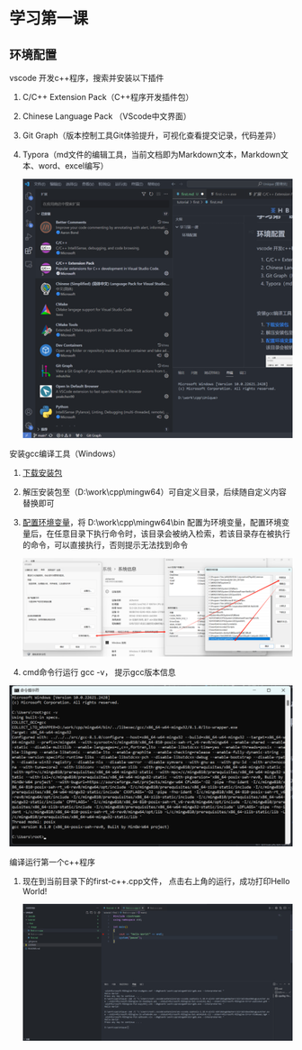 # 学习第一课

## 环境配置

vscode 开发c++程序，搜索并安装以下插件

1. C/C++ Extension Pack（C++程序开发插件包）
2. Chinese Language Pack （VScode中文界面）
3. Git Graph（版本控制工具Git体验提升，可视化查看提交记录，代码差异）
4. Typora（md文件的编辑工具，当前文档即为Markdown文本，Markdown文本、word、excel编写）

   ![1700125541168](image/first/1700125541168.png)


安装gcc编译工具（Windows）

1. [下载安装包](https://sourceforge.net/projects/mingw-w64/files/Toolchains%20targetting%20Win64/Personal%20Builds/mingw-builds/8.1.0/threads-posix/seh/x86_64-8.1.0-release-posix-seh-rt_v6-rev0.7z)
2. 解压安装包至（D:\work\cpp\mingw64）可自定义目录，后续随自定义内容替换即可
3. [配置环境变量](https://blog.csdn.net/wangpaiblog/article/details/113532591)，将 D:\work\cpp\mingw64\bin 配置为环境变量，配置环境变量后，在任意目录下执行命令时，该目录会被纳入检索，若该目录存在被执行的命令，可以直接执行，否则提示无法找到命令

   ![1700125436006](image/first/1700125436006.png)
4. cmd命令行运行 gcc -v， 提示gcc版本信息

![1700125295093](image/first/1700125295093.png)


编译运行第一个c++程序

1. 现在到当前目录下的first-c++.cpp文件， 点击右上角的运行，成功打印Hello World!

   ![1700125889748](image/first/1700125889748.png)
